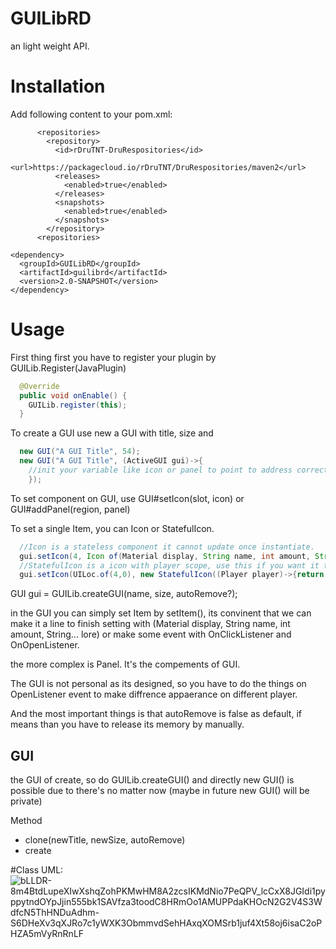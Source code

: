 # GUILibRD
an light weight API.

# Installation
Add following content to your pom.xml:
```
      <repositories>  
        <repository>
          <id>rDruTNT-DruRespositories</id>
          <url>https://packagecloud.io/rDruTNT/DruRespositories/maven2</url>
          <releases>
            <enabled>true</enabled>
          </releases>
          <snapshots>
            <enabled>true</enabled>
          </snapshots>
        </repository>
      <repositories>
      
<dependency>
  <groupId>GUILibRD</groupId>
  <artifactId>guilibrd</artifactId>
  <version>2.0-SNAPSHOT</version>
</dependency>
```
# Usage

First thing first you have to register your plugin by GUILib.Register(JavaPlugin)
```java
  @Override
  public void onEnable() {
    GUILib.register(this);
  }
```

To create a GUI use new a GUI with title, size and <init>
```java
  new GUI("A GUI Title", 54);
  new GUI("A GUI Title", (ActiveGUI gui)->{
    //init your variable like icon or panel to point to address correctly if the GUI is reference to a static var, init your component here or the component will not be reset on open.
    });
```

To set component on GUI, use GUI#setIcon(slot, icon) or GUI#addPanel(region, panel)

To set a single Item, you can Icon or StatefulIcon.
```java
  //Icon is a stateless component it cannot update once instantiate.
  gui.setIcon(4, Icon of(Material display, String name, int amount, String... lore));
  //StatefulIcon is a icon with player scope, use this if you want it to be difference with different player.  
  gui.setIcon(UILoc.of(4,0), new StatefulIcon((Player player)->{return getPlayerHead(player);}));
```


GUI gui = GUILib.createGUI(name, size, autoRemove?);

in the GUI you can simply set Item by setItem(), its convinent that we can make it a line to finish setting with (Material display, String name, int amount, String... lore)
or make some event with OnClickListener and OnOpenListener.

the more complex is Panel. It's the compements of GUI.


The GUI is not personal as its designed, so you have to do the things on OpenListener event to make diffrence appaerance on different player.

And the most important things is that autoRemove is false as default, if means than you have to release its memory by manually.

## GUI

the GUI of create, so do GUILib.createGUI() and directly new GUI() is possible due to there's no matter now (maybe in future new GUI() will be private)

Method
* clone(newTitle, newSize, autoRemove)
* create  

#Class UML:
![bLLDR-8m4BtdLupeXIwXshqZohPKMwHM8A2zcsIKMdNio7PeQPV_lcCxX8JGIdi1pyppytndOYpJjin555bk1SAVfza3toodC8HRmOo1AMUPPdaKHOcN2G2V4S3WdfcN5ThHNDuAdhm-S6DHeXv3qXJRo7c1yWXK3ObmmvdSehHAxqXOMSrb1juf4Xt58oj6isaC2oPHZA5mVyRnRnLF](https://user-images.githubusercontent.com/70189787/123243094-45fa6780-d515-11eb-8973-112b2ec369e7.png)
